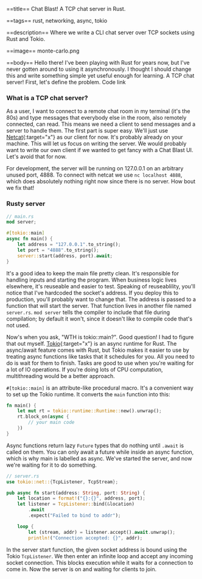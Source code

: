 ==title==
Chat Blast! A TCP chat server in Rust.

==tags==
rust, networking, async, tokio

==description==
Where we write a CLI chat server over TCP sockets using Rust and Tokio.

==image==
monte-carlo.png

==body==
Hello there! I've been playing with Rust for years now, but I've never gotten
around to using it asynchronously. I thought I should change this and write something
simple yet useful enough for learning. A TCP chat server! First, let's define the
problem. Code link

### What is a TCP chat server?

As a user, I want to connect to a remote chat room in my terminal (it's the 80s) and type
messages that everybody else in the room, also remotely connected, can read. This
means we need a client to send messages and a server to handle them. The first part
is super easy. We'll just use [Netcat](https://en.wikipedia.org/wiki/Netcat){:target="x"}
as our client for now. It's probably already on your machine. This will let us
focus on writing the server. We would probably want to write our own client if
we wanted to get fancy with a Chat Blast UI. Let's avoid that for now.

For development, the server will be running on 127.0.0.1 on an arbitrary unused
port, 4888. To connect with netcat we use `nc localhost 4888`, which does absolutely
nothing right now since there is no server. How bout we fix that!

### Rusty server

```rust
// main.rs
mod server;

#[tokio::main]
async fn main() {
    let address = "127.0.0.1".to_string();
    let port = "4888".to_string();
    server::start(address, port).await;
}
```
It's a good idea to keep the main file pretty clean. It's responsible for handling
inputs and starting the program. When business logic lives elsewhere, it's reuseable
and easier to test. Speaking of reuseablility, you'll notice that I've hardcoded
the socket's address. If you deploy this to production, you'll probably want to change
that. The address is passed to a function that will start the server. That
function lives in another file named `server.rs`. `mod server` tells the
compiler to include that file during compilation; by default it won't, since it
doesn't like to compile code that's not used.

Now's when you ask, "WTH is tokio::main?". Good question! I had to figure that
out myself. [Tokio](https://tokio.rs){:target="x"} is an async runtime for Rust.
The async/await feature comes with
Rust, but Tokio makes it easier to use by treating async functions like tasks that
it schedules for you. All you need to do is wait for them to finish. Tasks are good
to use when you're waiting for a lot of IO operations. If you're doing lots of
CPU computation, multithreading would be a better approach.

`#[tokio::main]` is an attribute-like procedural macro. It's a convenient way to
set up the Tokio runtime. It converts the `main` function into this:

```rust
fn main() {
    let mut rt = tokio::runtime::Runtime::new().unwrap();
    rt.block_on(async {
        // your main code
    })
}
```

Async functions return lazy `Future` types that do nothing until `.await` is called
on them. You can only await a future while inside an async function, which is why
main is labelled as async. We've started the server, and now we're waiting for it
to do something.

```rust
// server.rs
use tokio::net::{TcpListener, TcpStream};

pub async fn start(address: String, port: String) {
    let location = format!("{}:{}", address, port);
    let listener = TcpListener::bind(&location)
        .await
        .expect("Failed to bind to addr");

    loop {
        let (stream, addr) = listener.accept().await.unwrap();
        println!("Connection accepted: {}", addr);
```

In the server start function, the given socket address is bound using the Tokio
`TcpListener`. We then enter an infinite loop and accept any incoming socket
connection. This blocks execution while it waits for a connection to come in.
Now the server is on and waiting for clients to join.
